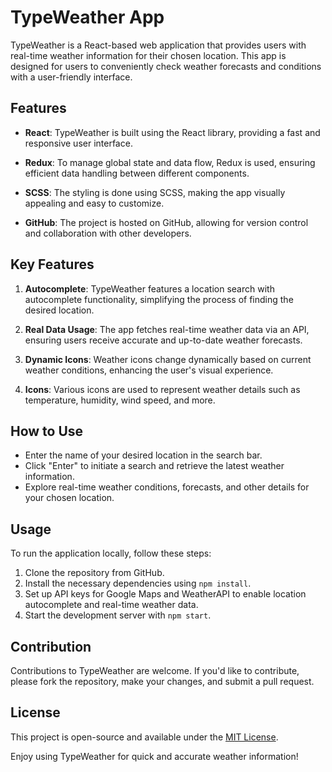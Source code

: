# TypeWeather App

TypeWeather is a React-based web application that provides users with real-time weather information for their chosen location. This app is designed for users to conveniently check weather forecasts and conditions with a user-friendly interface.

## Features

- **React**: TypeWeather is built using the React library, providing a fast and responsive user interface.

- **Redux**: To manage global state and data flow, Redux is used, ensuring efficient data handling between different components.

- **SCSS**: The styling is done using SCSS, making the app visually appealing and easy to customize.

- **GitHub**: The project is hosted on GitHub, allowing for version control and collaboration with other developers.

## Key Features

1. **Autocomplete**: TypeWeather features a location search with autocomplete functionality, simplifying the process of finding the desired location.

2. **Real Data Usage**: The app fetches real-time weather data via an API, ensuring users receive accurate and up-to-date weather forecasts.

3. **Dynamic Icons**: Weather icons change dynamically based on current weather conditions, enhancing the user's visual experience.

4. **Icons**: Various icons are used to represent weather details such as temperature, humidity, wind speed, and more.

## How to Use

- Enter the name of your desired location in the search bar.
- Click "Enter" to initiate a search and retrieve the latest weather information.
- Explore real-time weather conditions, forecasts, and other details for your chosen location.

## Usage

To run the application locally, follow these steps:

1. Clone the repository from GitHub.
2. Install the necessary dependencies using `npm install`.
3. Set up API keys for Google Maps and WeatherAPI to enable location autocomplete and real-time weather data.
4. Start the development server with `npm start`.

## Contribution

Contributions to TypeWeather are welcome. If you'd like to contribute, please fork the repository, make your changes, and submit a pull request.

## License

This project is open-source and available under the [MIT License](LICENSE).

Enjoy using TypeWeather for quick and accurate weather information!

